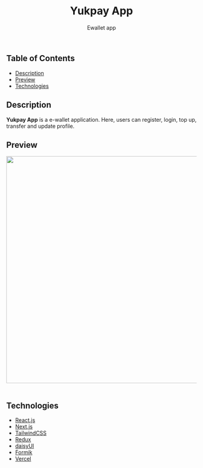 <div align="center">
  <br>
  <h1><strong>Yukpay App</strong></h1>
  <p>Ewallet app</p>
  <br>

  <!-- [**View the Web App**](https://exceltodynamodbjson.vercel.app) -->
</div>

## Table of Contents
- [Description](#description)
- [Preview](#preview)
- [Technologies](#technologies)

## Description
**Yukpay App** is a e-wallet application. Here, users can register, login, top up, transfer and update profile.

## Preview
  <div>
   <img src="https://res.cloudinary.com/dc5ywapd9/image/upload/v1675398326/homepage_yukpay_cagya8.jpg" width="600">
  </div>
 <br>
 

## Technologies
-   [React.js](https://reactjs.org/)
-   [Next.js](https://nextjs.org/)
-   [TailwindCSS](https://tailwindcss.com/)
-   [Redux](https://redux-toolkit.js.org/)
-   [daisyUI](https://daisyui.com/)
-   [Formik](https://formik.org/)
-   [Vercel](https://vercel.com/)
